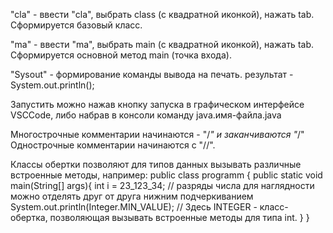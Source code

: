 "cla"  -   ввести "cla", выбрать class (с квадратной иконкой), нажать tab.
Сформируется базовый класс.

"ma"  -   ввести "ma", выбрать main (с квадратной иконкой), нажать tab.
Сформируется основной метод main (точка входа).

"Sysout"  -  формирование команды вывода на печать.
результат - System.out.println();

Запустить можно нажав кнопку запуска в графическом интерфейсе VSCCode, либо набрав в консоли команду java.имя-файла.java

Многострочные комментарии начинаются - "/*" и заканчиваются "*/"
Однострочные комментарии начинаются с "//".

Классы обертки позволяют для типов данных вызывать различные встроенные методы, например:
public class programm {
    public static void main(String[] args){
        int i = 23_123_34; // разряды числа для наглядности можно отделять друг от друга нижним подчеркиванием
        System.out.println(Integer.MIN_VALUE); // Здесь INTEGER - класс-обертка, позволяющая вызывать встроенные методы для типа int.
    }
}
